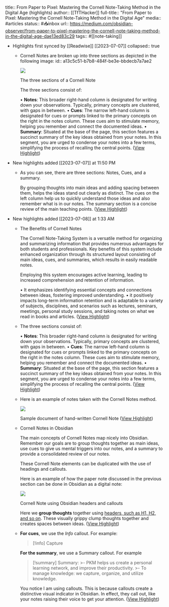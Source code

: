 title:: From Paper to Pixel: Mastering the Cornell Note-Taking Method in the Digital Age (highlights)
author:: [[TfTHacker]]
full-title:: "From Paper to Pixel: Mastering the Cornell Note-Taking Method in the Digital Age"
media:: #articles
status:: #📥inbox 
url:: https://medium.com/obsidian-observer/from-paper-to-pixel-mastering-the-cornell-note-taking-method-in-the-digital-age-dae13ed83c29
tags:: #[[note-taking]]

- Highlights first synced by [[Readwise]] [[2023\-07\-07]]
  collapsed:: true
	- Cornell Notes are broken up into three sections as depicted in the following image:
	  id:: a13c5c51-b7b8-484f-be3e-bbdecb7a7ae2
	  
	  ![](https://miro.medium.com/v2/resize:fit:700/0*3_2W0MtmDuiXcCqy.png)
	  
	  The three sections of a Cornell Note
	  
	  The three sections consist of:
	  
	  •   **Notes**: This broader right\-hand column is designated for writing down your observations. Typically, primary concepts are clustered, with gaps in between.
	  •   **Cues**: The narrow left\-hand column is designated for cues or prompts linked to the primary concepts on the right in the notes column. These cues aim to stimulate memory, helping you remember and connect the documented ideas.
	  •   **Summary**: Situated at the base of the page, this section features a succinct summary of the key ideas obtained from your notes. In this segment, you are urged to condense your notes into a few terms, simplifying the process of recalling the central points. ([View Highlight](https://read.readwise.io/read/01h4rvxyz1hea2j3bb6xmtmbk7))
- New highlights added [[2023\-07\-07]] at 11:50 PM
	- As you can see, there are three sections: Notes, Cues, and a summary.
	  
	  By grouping thoughts into main ideas and adding spacing between them, helps the ideas stand out clearly as distinct. The cues on the left column help us to quickly understand those ideas and also remember what is in our notes. The summary section is a concise review of the main teaching points. ([View Highlight](https://read.readwise.io/read/01h4sst53hnbpckn8fnsxyd8fy))
- New highlights added [[2023-07-08]] at 1:33 AM
	- The Benefits of Cornell Notes
	  
	  The Cornell Note-Taking System is a versatile method for organizing and summarizing information that provides numerous advantages for both students and professionals. Key benefits of this system include enhanced organization through its structured layout consisting of main ideas, cues, and summaries, which results in easily readable notes.
	  
	  Employing this system encourages active learning, leading to increased comprehension and retention of information.
	  
	  •   It emphasizes identifying essential concepts and connections between ideas, fostering improved understanding.
	  •   it positively impacts long-term information retention and is adaptable to a variety of subjects, disciplines, and scenarios such as lectures, seminars, meetings, personal study sessions, and taking notes on what we read in books and articles. ([View Highlight](https://read.readwise.io/read/01h4svvfgtg21d3nvjwtjqqt39))
	- The three sections consist of:
	  
	  •   **Notes**: This broader right-hand column is designated for writing down your observations. Typically, primary concepts are clustered, with gaps in between.
	  •   **Cues**: The narrow left-hand column is designated for cues or prompts linked to the primary concepts on the right in the notes column. These cues aim to stimulate memory, helping you remember and connect the documented ideas.
	  •   **Summary**: Situated at the base of the page, this section features a succinct summary of the key ideas obtained from your notes. In this segment, you are urged to condense your notes into a few terms, simplifying the process of recalling the central points. ([View Highlight](https://read.readwise.io/read/01h4svvqd024rf61h88kgk4nfr))
	- Here is an example of notes taken with the Cornell Notes method.
	  
	  ![](https://miro.medium.com/v2/resize:fit:875/0*5-njSObNfkQoi8Y7.png)
	  
	  Sample document of hand-written Cornell Note ([View Highlight](https://read.readwise.io/read/01h4svw4gdd57469bysjgb84cx))
	- Cornell Notes in Obsidian
	  
	  The main concepts of Cornell Notes map nicely into Obsidian. Remember our goals are to group thoughts together as main ideas, use cues to give us mental triggers into our notes, and a summary to provide a consolidated review of our notes.
	  
	  These Cornell Note elements can be duplicated with the use of headings and callouts.
	  
	  Here is an example of how the paper note discussed in the previous section can be done in Obsidian as a digital note:
	  
	  ![](https://miro.medium.com/v2/resize:fit:875/0*E3-yAawQDJ_Eszku.png)
	  
	  Cornell Note using Obsidian headers and callouts
	  
	  Here we **group thoughts** together using [headers, such as H1, H2, and so on](https://help.obsidian.md/Editing+and+formatting/Basic+formatting+syntax#Headings). These visually grippy clump thoughts together and creates spaces between ideas. ([View Highlight](https://read.readwise.io/read/01h4svwngkkxh80pvygh42btf8))
	- **For cues**, we use the *Info* callout. For example:
	  
	  >[!info] Capture
	  
	  **For the summary**, we use a Summary callout. For example
	  
	  >[!summary] Summary: >- PKM helps us create a personal learning network, and improve their productivity. >- To manage knowledge: we capture, organize, and utilize knowledge.
	  
	  You notice I am using callouts. This is because callouts create a distinctive visual indicator in Obsidian. In effect, they call out, like your notes raising their voice to get your attention. ([View Highlight](https://read.readwise.io/read/01h4svwy2fcxnn357j756r1jt0))